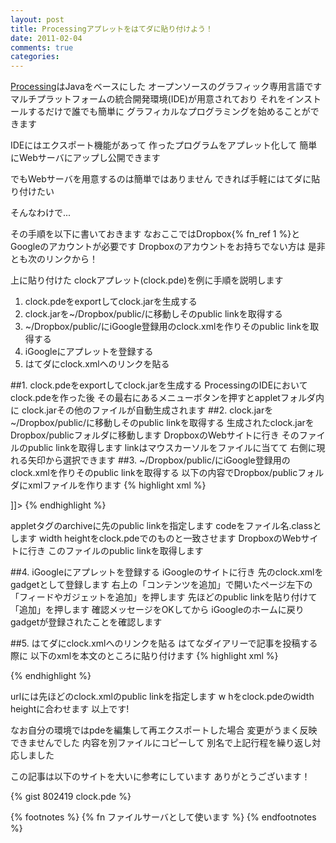 ```yaml
---
layout: post
title: Processingアプレットをはてダに貼り付けよう！
date: 2011-02-04
comments: true
categories:
---
```



<div class="hatena-widget">
<script src="http://gmodules.com/ig/ifr?url=http://dl.dropbox.com/u/58702/clock2.xml&synd=open&w=200&h=200&title=&border=%23ffffff%7C0px%2C0px+solid+%23ffffff&output=js"></script>
</div>

[Processing](http://processing.org/)はJavaをベースにした
オープンソースのグラフィック専用言語です
マルチプラットフォームの統合開発環境(IDE)が用意されており
それをインストールするだけで誰でも簡単に
グラフィカルなプログラミングを始めることができます

IDEにはエクスポート機能があって
作ったプログラムをアプレット化して
簡単にWebサーバにアップし公開できます

でもWebサーバを用意するのは簡単ではありません
できれば手軽にはてダに貼り付けたい

そんなわけで...

その手順を以下に書いておきます
なおここではDropbox{% fn_ref 1 %}とGoogleのアカウントが必要です
Dropboxのアカウントをお持ちでない方は
是非とも次のリンクから！

[](http://db.tt/KEbzDMO)

上に貼り付けた
clockアプレット(clock.pde)を例に手順を説明します
1. clock.pdeをexportしてclock.jarを生成する
1. clock.jarを~/Dropbox/public/に移動しそのpublic linkを取得する
1. ~/Dropbox/public/にiGoogle登録用のclock.xmlを作りそのpublic linkを取得する
1. iGoogleにアプレットを登録する
1. はてダにclock.xmlへのリンクを貼る

##1. clock.pdeをexportしてclock.jarを生成する
ProcessingのIDEにおいてclock.pdeを作った後
その最右にあるメニューボタンを押すとappletフォルダ内に
clock.jarその他のファイルが自動生成されます
##2. clock.jarを~/Dropbox/public/に移動しそのpublic linkを取得する
生成されたclock.jarをDropbox/publicフォルダに移動します
DropboxのWebサイトに行き
そのファイルのpublic linkを取得します
linkはマウスカーソルをファイルに当てて
右側に現れる矢印から選択できます
##3. ~/Dropbox/public/にiGoogle登録用のclock.xmlを作りそのpublic linkを取得する
以下の内容でDropbox/publicフォルダにxmlファイルを作ります
{% highlight xml %}
<?xml version="1.0" encoding="UTF-8" ?> 
<Module>
  <ModulePrefs title="Clock" height="200" /> 
  <Content type="html">
     <![CDATA[ 
     <applet archive= "http://dl.dropbox.com/u/58702/clock.jar"
             code="clock.class" width="200" height="200" ></applet>
     ]]>
  </Content>
</Module>
{% endhighlight %}

appletタグのarchiveに先のpublic linkを指定します
codeをファイル名.classとします
width heightをclock.pdeでのものと一致させます
DropboxのWebサイトに行き
このファイルのpublic linkを取得します

##4. iGoogleにアプレットを登録する
iGoogleのサイトに行き
先のclock.xmlをgadgetとして登録します
右上の「コンテンツを追加」で開いたページ左下の
「フィードやガジェットを追加」を押します
先ほどのpublic linkを貼り付けて「追加」を押します
確認メッセージをOKしてから
iGoogleのホームに戻り
gadgetが登録されたことを確認します

##5. はてダにclock.xmlへのリンクを貼る
はてなダイアリーで記事を投稿する際に
以下のxmlを本文のところに貼り付けます
{% highlight xml %}
<div class="hatena-widget">
  <script src="http://gmodules.com/ig/ifr?url=http://dl.dropbox.com/u/58702/clock.xml&synd=open&w=200&h=200&title=&border=%23ffffff%7C0px%2C0px+solid+%23ffffff&output=js"></script>
</div>
{% endhighlight %}

urlには先ほどのclock.xmlのpublic linkを指定します
w hをclock.pdeのwidth heightに合わせます
以上です!

なお自分の環境ではpdeを編集して再エクスポートした場合
変更がうまく反映できませんでした
内容を別ファイルにコピーして
別名で上記行程を繰り返し対応しました

この記事は以下のサイトを大いに参考にしています
ありがとうございます！
[](http://mtl.recruit.co.jp/blog/2007/09/flash.html)
[](http://d.hatena.ne.jp/t_yano/20080706/1215370412)

{% gist 802419 clock.pde %}

{% footnotes %}
   {% fn ファイルサーバとして使います %}
{% endfootnotes %}
